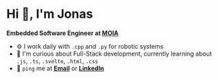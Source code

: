 <h1 >Hi 👋, I'm Jonas</h1>

**Embedded Software Engineer at <a href="https://www.moia.io">MOIA</a>**

- ⚙️ I work daily with `.cpp` and `.py` for robotic systems
- 🌱 I'm curious about Full-Stack development, currently learning about `.js`, `.ts`, `.svelte`, `.html`, `.css`
- 💬 `ping` me at **<a href="mailto:jonas.herzfeld­@moia.io">­Email</a>** or **<a href="https://www.linkedin.com/in/jonas-herzfeld/">­LinkedIn</a>**
